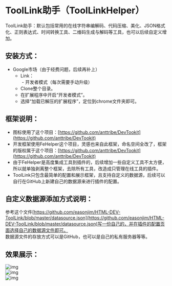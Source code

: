 # ToolLink助手（ToolLinkHelper）  
ToolLink助手：默认包括常用的在线字符串编解码、代码压缩、美化、JSON格式化、正则表达式、时间转换工具、二维码生成与解码等工具，也可以后续自定义增加。  

## 安装方式：  
  - Google市场（由于经费问题，后续再补上）
    - Link：  
  - 开发者模式（每次需要手动升级）
    - Clone整个目录。  
    - 在扩展程序中开启“开发者模式”。  
    - 选择“加载已解压的扩展程序”，定位到chrome文件夹即可。  
## 框架说明：  
  - 图标使用了这个项目：[https://github.com/anttribe/DevTookit](https://github.com/anttribe/DevTookit) 
  - 开发框架使用FeHelper这个项目，灵感也来自此框架，命名空间全改了，框架的版权属于这个项目：[https://github.com/anttribe/DevTookit](https://github.com/anttribe/DevTookit)  
  - 由于FeHelper是高度集成工具到插件的，后续增加一些自定义工具不太方便，所以就单独剥离整个框架，去除所有工具，改造成只管理在线工具的插件。  
  - ToolLink只包含最简单的配置和展示框架，且支持自定义的数据源，后续可以自行在GitHub上新建自己的数据源来进行插件的配置。  
## 自定义数据源添加方式说明：  
参考这个文件[https://github.com/easonjim/HTML-DEV-ToolLink/blob/master/datasource.json](https://github.com/easonjim/HTML-DEV-ToolLink/blob/master/datasource.json)写一份自己的，并在插件的配置页面选择自己的数据源文件即可。  
数据源文件的存放方式可以是GitHub，也可以是自己的私有服务器等等。  
## 效果展示：  
![img](https://raw.githubusercontent.com/easonjim/HTML-DEV-ToolLink/master/static/img/chrome/1.jpg)  
![img](https://raw.githubusercontent.com/easonjim/HTML-DEV-ToolLink/master/static/img/chrome/2.jpg)  
![img](https://raw.githubusercontent.com/easonjim/HTML-DEV-ToolLink/master/static/img/chrome/3.jpg)  
